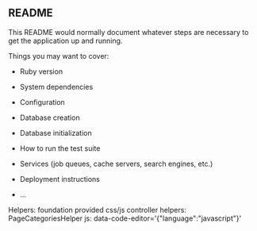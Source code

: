 ## README

This README would normally document whatever steps are necessary to get the
application up and running.

Things you may want to cover:

* Ruby version

* System dependencies

* Configuration

* Database creation

* Database initialization

* How to run the test suite

* Services (job queues, cache servers, search engines, etc.)

* Deployment instructions

* ...

Helpers:
    foundation provided css/js
    controller helpers:
        PageCategoriesHelper
    js: 
        data-code-editor='{"language":"javascript"}'
